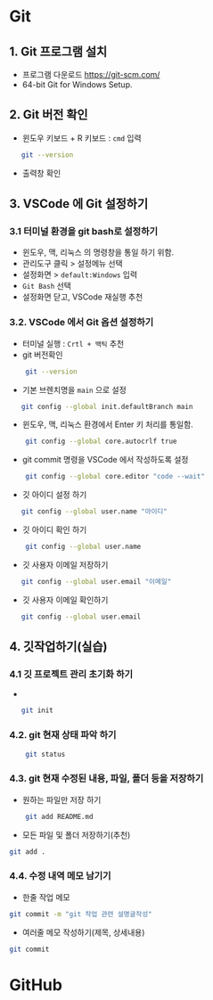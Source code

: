 # Git

## 1. Git 프로그램 설치 
 - 프로그램 다운로드 https://git-scm.com/
 - 64-bit Git for Windows Setup.

 ## 2. Git 버전 확인
 - 윈도우 키보드 + R 키보드 : `cmd` 입력 
 ```bash
    git --version
 ```

 - 출력창 확인

## 3. VSCode 에 Git 설정하기

### 3.1 터미널 환경을 git bash로 설정하기
 - 윈도우, 맥, 리눅스 의 명령창을 통일 하기 위함.
 - 관리도구 클릭 > 설정메뉴 선택 
 - 설정화면 > `default:Windows` 입력 
 - `Git Bash` 선택
 - 설정화면 닫고, VSCode 재실행 추천

### 3.2. VSCode 에서 Git 옵션 설정하기 
 - 터미널 실행 : ` Crtl + 백틱 ` 추천
 - git 버전확인

```bash
    git --version
```
 
 - 기본 브렌치명을 `main` 으로 설정
 ```bash
    git config --global init.defaultBranch main
 ```
- 윈도우, 맥, 리눅스 환경에서 Enter 키 처리를 통일함.
```bash
    git config --global core.autocrlf true
```
- git commit 명령을 VSCode 에서 작성하도록 설정 

```bash
    git config --global core.editor "code --wait"
```

 - 깃 아이디 설정 하기

 ```bash
    git config --global user.name "아이디"
 ```

  - 깃 아이디 확인 하기

```bash
    git config --global user.name
```

 - 깃 사용자 이메일 저장하기 
 ```bash
    git config --global user.email "이메일"
 ```

 - 깃 사용자 이메일 확인하기

 ```bash
    git config --global user.email
 ```

## 4. 깃작업하기(실습)

### 4.1  깃 프로젝트 관리 초기화 하기

 - 
 ```bash
    git init 
 ```

### 4.2. git 현재 상태 파악 하기

```bash
    git status
```

### 4.3. git 현재 수정된 내용, 파일, 폴더 등을 저장하기 
 
 - 원하는 파일만 저장 하기
```bash
    git add README.md
```

 - 모든 파일 및 폴더 저장하기(추천)
```bash
git add .
```

### 4.4. 수정 내역 메모 남기기

- 한줄 작업 메모

```bash
git commit -m "git 작업 관련 설명글작성"
```

- 여러줄 메모 작성하기(제목, 상세내용)
```bash
git commit
```


# GitHub